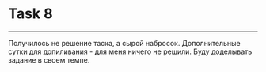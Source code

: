 # Task 8
---
<p>Получилось не решение таска, а сырой набросок.
Дополнительные сутки для допиливания - для меня ничего не решили.
Буду доделывать задание в своем темпе.</p>
